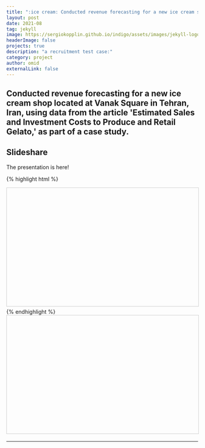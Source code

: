 ```yaml
---
title: ":ice cream: Conducted revenue forecasting for a new ice cream shop located Vanak Square in Tehran, Iran"
layout: post
date: 2021-08
tag: jekyll
image: https://sergiokopplin.github.io/indigo/assets/images/jekyll-logo-light-solid.png
headerImage: false
projects: true
description: "a recruitment test case:"
category: project
author: omid
externalLink: false
---
```


Conducted revenue forecasting for a new ice cream shop located at Vanak Square in Tehran, Iran, using data from the article 'Estimated Sales and Investment Costs to Produce and Retail Gelato,' as part of a case study.
---

## Slideshare

The presentation is here!

{% highlight html %}
<iframe src="//https://www.slideshare.net/secret/uAJNdSN9ptS1Uv" width="560" height="310" frameborder="0" marginwidth="0" marginheight="0" scrolling="no" style="border:1px solid #CCC; border-width:1px; margin-bottom:5px; max-width: 100%;" allowfullscreen> </iframe>
{% endhighlight %}

<iframe src="//https://www.slideshare.net/secret/uAJNdSN9ptS1Uv" width="560" height="310" frameborder="0" marginwidth="0" marginheight="0" scrolling="no" style="border:1px solid #CCC; border-width:1px; margin-bottom:5px; max-width: 100%;" allowfullscreen> </iframe>

---

